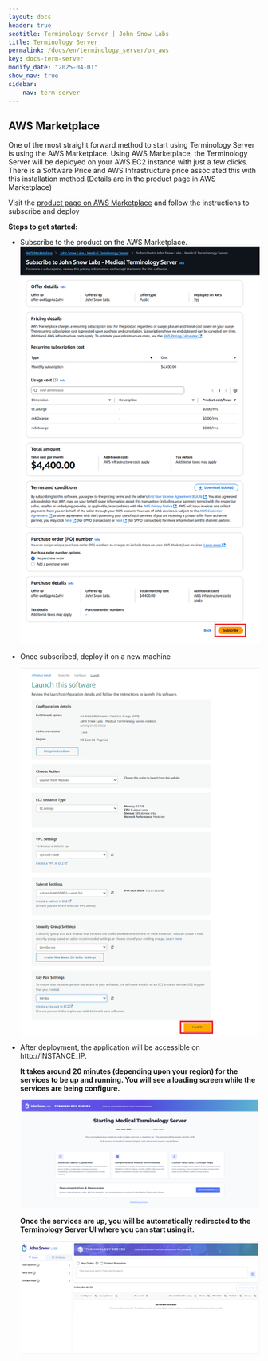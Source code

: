 ```yaml
---
layout: docs
header: true
seotitle: Terminology Server | John Snow Labs
title: Terminology Server 
permalink: /docs/en/terminology_server/on_aws
key: docs-term-server
modify_date: "2025-04-01"
show_nav: true
sidebar:
    nav: term-server
---
```


## AWS Marketplace

One of the most straight forward method to start using Terminology Server is using the AWS Marketplace. Using AWS Marketplace, the Terminology Server will be deployed on your AWS EC2 instance with just a few clicks. There is a Software Price and AWS Infrastructure price associated this with this installation method (Details are in the product page in AWS Marketplace)


Visit the [product page on AWS Marketplace](https://aws.amazon.com/marketplace/pp/prodview-3hta3hebivvrk) and follow the instructions to subscribe and deploy

**Steps to get started:**
- Subscribe to the product on the AWS Marketplace.
    ![Terminology Service Subscription](/assets/images/term_server/subscribe.png)
- Once subscribed, deploy it on a new machine

    ![Terminology Service Launch](/assets/images/term_server/launch.png)

- After deployment, the application will be accessible on http://INSTANCE_IP.

  <b> It takes around 20 minutes (depending upon your region) for the services to be up and running. You will see a loading screen while the services are being configure.</b>

  ![Terminology Service Loading](/assets/images/term_server/loading.png)

  <b>Once the services are up, you will be automatically redirected to the Terminology Server UI where you can start using it.</b>

  ![Terminology Service UI](/assets/images/term_server/ui.png)
